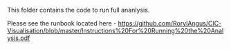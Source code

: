 This folder contains the code to run full ananlysis.

Please see the runbook located here - https://github.com/RoryIAngus/CIC-Visualisation/blob/master/Instructions%20For%20Running%20the%20Analysis.pdf